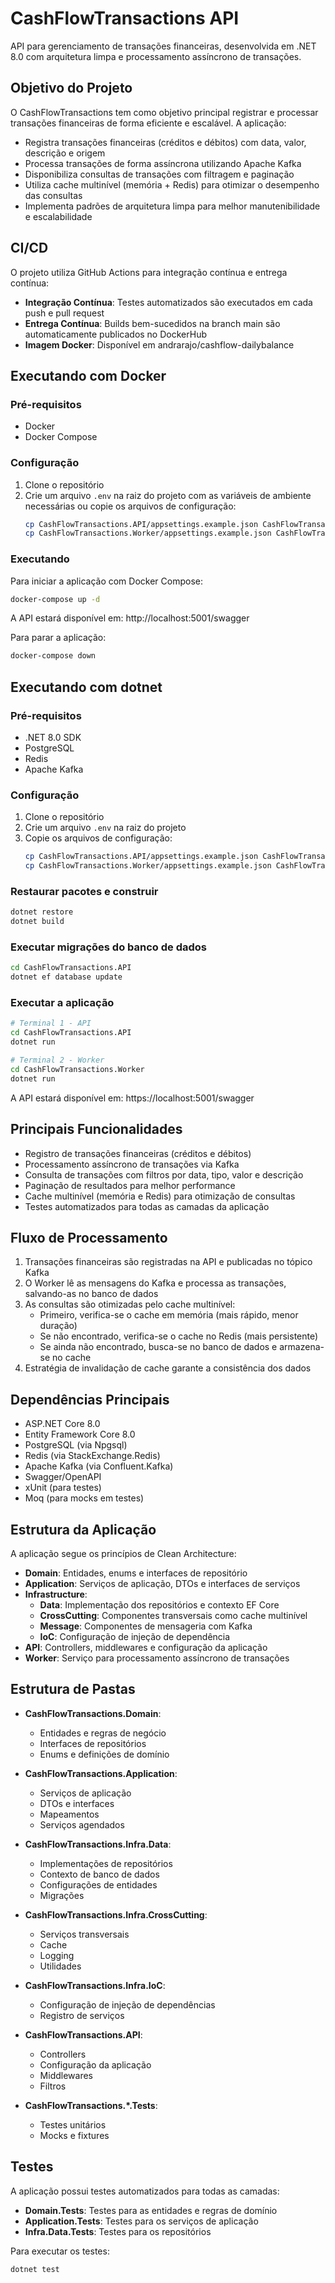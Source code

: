 # CashFlowTransactions API

API para gerenciamento de transações financeiras, desenvolvida em .NET 8.0 com arquitetura limpa e processamento assíncrono de transações.

## Objetivo do Projeto

O CashFlowTransactions tem como objetivo principal registrar e processar transações financeiras de forma eficiente e escalável. A aplicação:

- Registra transações financeiras (créditos e débitos) com data, valor, descrição e origem
- Processa transações de forma assíncrona utilizando Apache Kafka
- Disponibiliza consultas de transações com filtragem e paginação
- Utiliza cache multinível (memória + Redis) para otimizar o desempenho das consultas
- Implementa padrões de arquitetura limpa para melhor manutenibilidade e escalabilidade

## CI/CD

O projeto utiliza GitHub Actions para integração contínua e entrega contínua:

- **Integração Contínua**: Testes automatizados são executados em cada push e pull request
- **Entrega Contínua**: Builds bem-sucedidos na branch main são automaticamente publicados no DockerHub
- **Imagem Docker**: Disponível em andrarajo/cashflow-dailybalance
## Executando com Docker

### Pré-requisitos
- Docker
- Docker Compose

### Configuração
1. Clone o repositório
2. Crie um arquivo `.env` na raiz do projeto com as variáveis de ambiente necessárias ou copie os arquivos de configuração:
   ```bash
   cp CashFlowTransactions.API/appsettings.example.json CashFlowTransactions.API/appsettings.json
   cp CashFlowTransactions.Worker/appsettings.example.json CashFlowTransactions.Worker/appsettings.json
   ```

### Executando
Para iniciar a aplicação com Docker Compose:
```bash
docker-compose up -d
```

A API estará disponível em: http://localhost:5001/swagger

Para parar a aplicação:
```bash
docker-compose down
```

## Executando com dotnet

### Pré-requisitos
- .NET 8.0 SDK
- PostgreSQL
- Redis
- Apache Kafka

### Configuração
1. Clone o repositório
2. Crie um arquivo `.env` na raiz do projeto
3. Copie os arquivos de configuração:
   ```bash
   cp CashFlowTransactions.API/appsettings.example.json CashFlowTransactions.API/appsettings.json
   cp CashFlowTransactions.Worker/appsettings.example.json CashFlowTransactions.Worker/appsettings.json
   ```

### Restaurar pacotes e construir
```bash
dotnet restore
dotnet build
```

### Executar migrações do banco de dados
```bash
cd CashFlowTransactions.API
dotnet ef database update
```

### Executar a aplicação
```bash
# Terminal 1 - API
cd CashFlowTransactions.API
dotnet run

# Terminal 2 - Worker
cd CashFlowTransactions.Worker
dotnet run
```

A API estará disponível em: https://localhost:5001/swagger

## Principais Funcionalidades

- Registro de transações financeiras (créditos e débitos)
- Processamento assíncrono de transações via Kafka
- Consulta de transações com filtros por data, tipo, valor e descrição
- Paginação de resultados para melhor performance
- Cache multinível (memória e Redis) para otimização de consultas
- Testes automatizados para todas as camadas da aplicação

## Fluxo de Processamento

1. Transações financeiras são registradas na API e publicadas no tópico Kafka
2. O Worker lê as mensagens do Kafka e processa as transações, salvando-as no banco de dados
3. As consultas são otimizadas pelo cache multinível:
   - Primeiro, verifica-se o cache em memória (mais rápido, menor duração)
   - Se não encontrado, verifica-se o cache no Redis (mais persistente)
   - Se ainda não encontrado, busca-se no banco de dados e armazena-se no cache
4. Estratégia de invalidação de cache garante a consistência dos dados

## Dependências Principais

- ASP.NET Core 8.0
- Entity Framework Core 8.0
- PostgreSQL (via Npgsql)
- Redis (via StackExchange.Redis)
- Apache Kafka (via Confluent.Kafka)
- Swagger/OpenAPI
- xUnit (para testes)
- Moq (para mocks em testes)

## Estrutura da Aplicação

A aplicação segue os princípios de Clean Architecture:

- **Domain**: Entidades, enums e interfaces de repositório
- **Application**: Serviços de aplicação, DTOs e interfaces de serviços
- **Infrastructure**:
  - **Data**: Implementação dos repositórios e contexto EF Core
  - **CrossCutting**: Componentes transversais como cache multinível
  - **Message**: Componentes de mensageria com Kafka
  - **IoC**: Configuração de injeção de dependência
- **API**: Controllers, middlewares e configuração da aplicação
- **Worker**: Serviço para processamento assíncrono de transações

## Estrutura de Pastas

- **CashFlowTransactions.Domain**: 
  - Entidades e regras de negócio
  - Interfaces de repositórios
  - Enums e definições de domínio

- **CashFlowTransactions.Application**: 
  - Serviços de aplicação
  - DTOs e interfaces
  - Mapeamentos
  - Serviços agendados

- **CashFlowTransactions.Infra.Data**: 
  - Implementações de repositórios
  - Contexto de banco de dados 
  - Configurações de entidades
  - Migrações

- **CashFlowTransactions.Infra.CrossCutting**: 
  - Serviços transversais
  - Cache
  - Logging
  - Utilidades

- **CashFlowTransactions.Infra.IoC**: 
  - Configuração de injeção de dependências
  - Registro de serviços

- **CashFlowTransactions.API**: 
  - Controllers
  - Configuração da aplicação
  - Middlewares
  - Filtros

- **CashFlowTransactions.*.Tests**: 
  - Testes unitários
  - Mocks e fixtures

## Testes

A aplicação possui testes automatizados para todas as camadas:

- **Domain.Tests**: Testes para as entidades e regras de domínio
- **Application.Tests**: Testes para os serviços de aplicação
- **Infra.Data.Tests**: Testes para os repositórios

Para executar os testes:

```bash
dotnet test
``` 